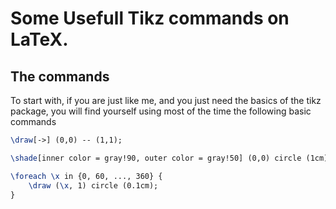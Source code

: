 # Some Usefull Tikz commands on LaTeX.

## The commands

To start with, if you are just like me, and you just need the basics of the
tikz package, you will find yourself using most of the time the following 
basic commands

```latex
\draw[->] (0,0) -- (1,1);

\shade[inner color = gray!90, outer color = gray!50] (0,0) circle (1cm);

\foreach \x in {0, 60, ..., 360} {
    \draw (\x, 1) circle (0.1cm);
}
```
